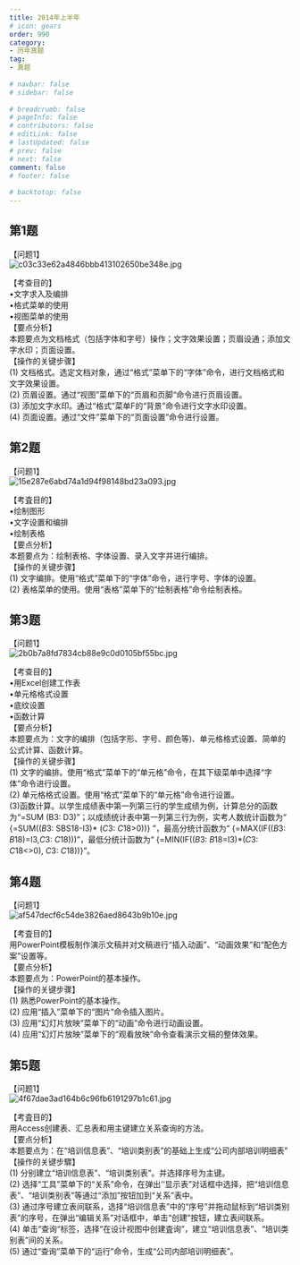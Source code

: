 ```yaml
---  
title: 2014年上半年  
# icon: gears  
order: 990  
category:  
- 历年真题  
tag:  
- 真题  
  
# navbar: false  
# sidebar: false  
  
# breadcrumb: false  
# pageInfo: false  
# contributors: false  
# editLink: false  
# lastUpdated: false  
# prev: false  
# next: false  
comment: false  
# footer: false  
  
# backtotop: false  
---  
```

## 第1题 ##

【问题1】  
![c03c33e62a4846bbb413102650be348e.jpg][]  
  
【考查目的】  
•文字求入及编排  
•格式菜单的使用  
•视图菜单的使用  
【要点分析】  
本题要点为文档格式（包括字体和字号）操作；文字效果设置；页眉设通；添加文字水印；页面设置。  
【操作的关键步骤】  
(1) 文档格式。选定文档对象，通过“格式”菜单下的“字体”命令，进行文档格式和文字效果设置。  
(2) 页眉设置。通过“视图”菜单下的“页眉和页脚“命令进行页眉设置。  
(3) 添加文字水印。通过“格式”菜单F的“背景”命令进行文字水印设置。  
(4) 页面设置。通过“文件”菜单下的“页面设置”命令进行设置。  
  


## 第2题 ##

【问题1】  
![15e287e6abd74a1d94f98148bd23a093.jpg][]  
  
【考査目的】  
•绘制图形  
•文字设置和编排  
•绘制表格  
【要点分析】  
本题要点为：绘制表格、字体设置、录入文字并进行编排。  
【操作的关键步骤】  
(1) 文字编排。使用“格式”菜单下的“字体”命令，进行字号、字体的设置。  
(2) 表格菜单的使用。使用“表格”菜单下的“绘制表格”命令绘制表格。  
  
  


## 第3题 ##

【问题1】  
![2b0b7a8fd7834cb88e9c0d0105bf55bc.jpg][]  
  
【考查目的】  
•用Excel创建工作表  
•单元格格式设置  
•底纹设置  
•函数计算  
【要点分析】  
本题要点为：文字的编排（包括字形、字号、颜色等)、单元格格式设置、简单的公式计算、函数计算。  
【操作的关键步骤】  
(1) 文字的编排。使用“格式”菜单下的“单元格”命令，在其下级菜单中选择“字体”命令进行设置。  
(2) 单元格格式设置。使用“格式”菜单下的“单元格”命令进行设置。  
(3)函数计算。以学生成绩表中第一列第三行的学生成绩为例，计算总分的函数为“=SUM (B3: D3)”；以成绩统计表中第一列第三行为例，实考人数统计函数为“ \{=SUM(($B$3: SBS18-I3)\* ($C$3: $C$18&gt;0))\} ”，最高分统计函数为“ \{=MAX(IF(($B$3: $B$18)=I3,$C$3: $C$18)))”，最低分统计函数为“ \{=MIN(IF(($B$3: $B$18=I3)\*($C$3: $C$18&lt;&gt;0), $C$3: $C$18))\}”。  
  
  


## 第4题 ##

【问题1】  
![af547decf6c54de3826aed8643b9b10e.jpg][]  
  
【考査目的】  
用PowerPoint模板制作演示文稿并对文稿进行“插入动画”、“动画效果”和“配色方案”设置等。  
【要点分析】  
本题要点为：PowerPoint的基本操作。  
【操作的关键步骤】  
(1) 熟悉PowerPoint的基本操作。  
(2) 应用“插入”菜单下的“图片”命令插入图片。  
(3) 应用“幻灯片放映”菜单下的“动画”命令进行动画设置。  
(4) 应用“幻灯片放映”菜单下的“观看放映”命令查看演示文稿的整体效果。  


## 第5题 ##

【问题1】  
![4f67dae3ad164b6c96fb6191297b1c61.jpg][]  
  
【考査目的】  
用Access创建表、汇总表和用主键建立关系查询的方法。  
【要点分析】  
本题要点为：在“培训信息表”、“培训类别表”的基础上生成“公司内部培训明细表”  
【操作的关键步驟】  
(1) 分别建立“培训信息表”、“培训类别表”。并选择序号为主键。  
(2) 选择“工具”菜单下的“关系”命令，在弹出‘‘显示表”对话框中选择，把“培训信息表”、“培训类别表”等通过“添加”按钮加到“关系”表中。  
(3) 通过序号建立表间联系，选择“培训信息表”中的“序号”并拖动鼠标到“培训类别表”的序号，在弹出“编辑关系”对话框中，单击“创建”按钮，建立表间联系。  
(4) 单击“查询“标签，选择“在设计视图中创建査询”，建立“培训信息表”、“培训类别表”间的关系。  
(5) 通过“查询”菜单下的“运行”命令，生成“公司内部培训明细表”。  
  
  



[c03c33e62a4846bbb413102650be348e.jpg]: https://www.xkxxkx.cn/file/exam/software/信息处理技术员/案例/第1题/c03c33e62a4846bbb413102650be348e.jpg
[15e287e6abd74a1d94f98148bd23a093.jpg]: https://www.xkxxkx.cn/file/exam/software/信息处理技术员/案例/第2题/15e287e6abd74a1d94f98148bd23a093.jpg
[2b0b7a8fd7834cb88e9c0d0105bf55bc.jpg]: https://www.xkxxkx.cn/file/exam/software/信息处理技术员/案例/第3题/2b0b7a8fd7834cb88e9c0d0105bf55bc.jpg
[af547decf6c54de3826aed8643b9b10e.jpg]: https://www.xkxxkx.cn/file/exam/software/信息处理技术员/案例/第4题/af547decf6c54de3826aed8643b9b10e.jpg
[4f67dae3ad164b6c96fb6191297b1c61.jpg]: https://www.xkxxkx.cn/file/exam/software/信息处理技术员/案例/第5题/4f67dae3ad164b6c96fb6191297b1c61.jpg
